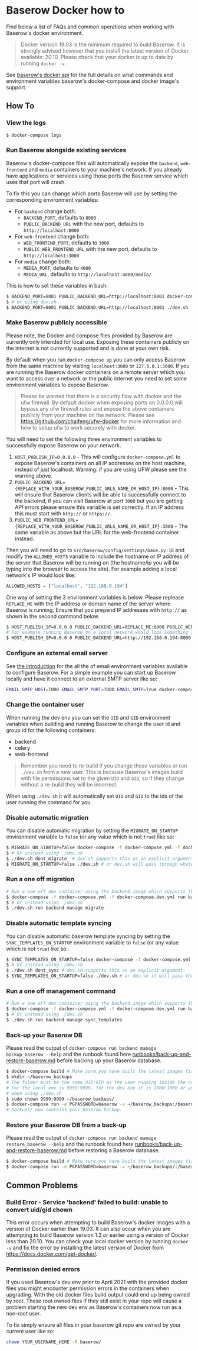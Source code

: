 # Baserow Docker how to

Find below a list of FAQs and common operations when working with Baserow's docker
environment.

> Docker version 19.03 is the minimum required to build Baserow. It is strongly
> advised however that you install the latest version of Docker available: 20.10.
> Please check that your docker is up to date by running `docker -v`.

See [baserow's docker api](../technical/baserow-docker-api.md) for the full details on
what commands and environment variables baserow's docker-compose and docker image's
support.

## How To

### View the logs

```bash
$ docker-compose logs 
```

### Run Baserow alongside existing services

Baserow's docker-compose files will automatically expose the `backend`, `web-frontend`
and `media` containers to your machine's network. If you already have applications or
services using those ports the Baserow service which uses that port will crash.

To fix this you can change which ports Baserow will use by setting the corresponding
environment variables:

- For `backend` change both:
  - `BACKEND_PORT`, defaults to `8000` 
  - `PUBLIC_BACKEND_URL` with the new port, defaults to `http://localhost:8000`
- For `web-frontend` change both:
  - `WEB_FRONTEND_PORT`, defaults to `3000`
  - `PUBLIC_WEB_FRONTEND_URL` with the new port, defaults to `http://localhost:3000`
- For `media` change both:
  - `MEDIA_PORT`, defaults to `4000`
  - `MEDIA_URL`, defaults to `http://localhost:4000/media/`

This is how to set these variables in bash:

```bash
$ BACKEND_PORT=8001 PUBLIC_BACKEND_URL=http://localhost:8001 docker-compose up 
$ # or using dev.sh
$ BACKEND_PORT=8001 PUBLIC_BACKEND_URL=http://localhost:8001 ./dev.sh
```

### Make Baserow publicly accessible

Please note, the Docker and compose files provided by Baserow are currently only
intended for local use. Exposing these containers publicly on the internet is not 
currently supported and is done at your own risk.

By default when you run `docker-compose up` you can only access Baserow from the same
machine by visiting `localhost:3000` or `127.0.0.1:3000`. If you are running the Baserow
docker containers on a remote server which you want to access over a network or the
public internet you need to set some environment variables to expose Baserow. 

> Please be warned that there is a security flaw with docker and the ufw firewall.
> By default docker when exposing ports on 0.0.0.0 will bypass any ufw firewall rules
> and expose the above containers publicly from your machine on the network. Please see
> https://github.com/chaifeng/ufw-docker for more information and how to setup ufw to
> work securely with docker.

You will need to set the following three environment variables to successfully expose
Baserow on your network.

1. `HOST_PUBLISH_IP=0.0.0.0` - This will configure `docker-compose.yml` to expose
   Baserow's containers on all IP addresses on the host machine, instead of just
   localhost. Warning: if you are using UFW please see the warning above.
2. `PUBLIC_BACKEND_URL={REPLACE_WITH_YOUR_BASEROW_PUBLIC_URLS_NAME_OR_HOST_IP}:8000` - This will
   ensure that Baserow clients will be able to successfully connect to the backend,
   if you can visit Baserow at port `3000` but you are getting API errors please ensure
   this variable is set correctly. If an IP address this must start with `http://` or 
   `https://`.
3. `PUBLIC_WEB_FRONTEND_URL={REPLACE_WITH_YOUR_BASEROW_PUBLIC_URLS_NAME_OR_HOST_IP}:3000` - The same
   variable as above but the URL for the web-frontend container instead.
   
Then you will need to go to `src/baserow/config/settings/base.py:16` and modify the
`ALLOWED_HOSTS` variable to include the hostname or IP address of the server that 
Baserow will be running on (the hostname/ip you will be typing into the
browser to access the site). For example adding a local network's IP would look like:
```python
ALLOWED_HOSTS = ["localhost", "192.168.0.194"]
```
   
One way of setting the 3 environment variables is below. Please replease `REPLACE_ME` 
with the IP address or domain name of the server where Baserow is running. Ensure that 
you prepend IP addresses with `http://` as shown in the second command below.

```bash
$ HOST_PUBLISH_IP=0.0.0.0 PUBLIC_BACKEND_URL=REPLACE_ME:8000 PUBLIC_WEB_FRONTEND_URL=REPLACE_ME:3000 docker-compose up --build
# For example running Baserow on a local network would look something like:
$ HOST_PUBLISH_IP=0.0.0.0 PUBLIC_BACKEND_URL=http://192.168.0.194:8000 PUBLIC_WEB_FRONTEND_URL=http://192.168.0.194:3000 docker-compose up --build
```

### Configure an external email server

See [the introduction](../technical/introduction.md) for the all the of email
environment variables available to configure Baserow. For a simple example you can start
up Baserow locally and have it connect to an external SMTP server like so:

```bash
EMAIL_SMTP_HOST=TODO EMAIL_SMTP_PORT=TODO EMAIL_SMTP=True docker-compose up
```

### Change the container user

When running the dev env you can set the `UID` and `GID` environment variables when
building and running Baserow to change the user id and group id for the following
containers:

- backend
- celery
- web-frontend

> Remember you need to re-build if you change these variables or run `./dev.sh` from a
> new user.
> This is because Baserow's images build with file permissions set to the
> given `UID` and `GID`, so if they change without a re-build they will be incorrect.

When using `./dev.sh` it will automatically set `UID` and `GID` to the ids of the user
running the command for you.

### Disable automatic migration

You can disable automatic migration by setting the `MIGRATE_ON_STARTUP` environment
variable to `false` (or any value which is not `true`) like so:

```bash
$ MIGRATE_ON_STARTUP=false docker-compose -f docker-compose.yml -f docker-compose.dev.yml up -d
$ # Or instead using ./dev.sh 
$ ./dev.sh dont_migrate  # dev.sh supports this as an explicit argument.
$ MIGRATE_ON_STARTUP=false ./dev.sh # or dev.sh will pass through whatever you have set. 
```

### Run a one off migration

```bash
# Run a one off dev container using the backend image which supports the "manage" command like so:
$ docker-compose -f docker-compose.yml -f docker-compose.dev.yml run backend manage migrate
$ # Or instead using ./dev.sh 
$ ./dev.sh run backend manage migrate
```

### Disable automatic template syncing

You can disable automatic baserow template syncing by setting the
`SYNC_TEMPLATES_ON_STARTUP` environment variable to `false` (or any value which is
not `true`) like so:

```bash
$ SYNC_TEMPLATES_ON_STARTUP=false docker-compose -f docker-compose.yml -f docker-compose.dev.yml up -d
$ # Or instead using ./dev.sh 
$ ./dev.sh dont_sync # dev.sh supports this as an explicit argument.
$ SYNC_TEMPLATES_ON_STARTUP=false ./dev.sh # or dev.sh it will pass through whatever you have set. 
```

### Run a one off management command

```bash
# Run a one off dev container using the backend image which supports the "manage" command like so:
$ docker-compose -f docker-compose.yml -f docker-compose.dev.yml run backend manage sync_templates 
$ # Or instead using ./dev.sh 
$ ./dev.sh run backend manage sync_templates 
```

### Back-up your Baserow DB

Please read the output of `docker-compose run backend manage backup_baserow --help` and
the runbook found here [runbooks/back-up-and-restore-baserow.md](https://gitlab.com/bramw/baserow/-/blob/develop/docs/runbooks/back-up-and-restore-baserow.md.md)
before backing up your Baserow database. 

```bash
$ docker-compose build # Make sure you have built the latest images first
$ mkdir ~/baserow_backups
# The folder must be the same UID:GID as the user running inside the container, which
# for the local env is 9999:9999, for the dev env it is 1000:1000 or your own UID:GID
# when using ./dev.sh
$ sudo chown 9999:9999 ~/baserow_backups/ 
$ docker-compose run -e PGPASSWORD=baserow -v ~/baserow_backups:/baserow/backups backend manage backup_baserow -h db -d baserow -U baserow -f /baserow/backups/baserow_backup.tar.gz 
# backups/ now contains your Baserow backup.
```

### Restore your Baserow DB from a back-up

Please read the output of `docker-compose run backend manage restore_baserow --help` and
the runbook found here [runbooks/back-up-and-restore-baserow.md](https://gitlab.com/bramw/baserow/-/blob/develop/docs/runbooks/back-up-and-restore-baserow.md.md)
before restoring a Baserow database.

```bash
$ docker-compose build # Make sure you have built the latest images first
$ docker-compose run -e PGPASSWORD=baserow -v ~/baserow_backups/:/baserow/backups/ backend manage restore_baserow -h db -d baserow -U baserow -f /baserow/backups/baserow_backup.tar.gz
```

## Common Problems

### Build Error - Service 'backend' failed to build: unable to convert uid/gid chown

This error occurs when attempting to build Baserow's docker images with a version of
Docker earlier than 19.03. It can also occur when you are attempting to build Baserow
version 1.3 or earlier using a version of Docker less than 20.10. You can check your
local docker version by running `docker -v` and fix the error by installing the latest
version of Docker from https://docs.docker.com/get-docker/.

### Permission denied errors

If you used Baserow's dev env prior to April 2021 with the provided docker files you
might encounter permission errors in the containers when upgrading. With the old docker
files build output could end up being owned by root. These root owned files if they
still exist in your repo will cause a problem starting the new dev env as Baserow's
containers now run as a non-root user.

To fix simply ensure all files in your baserow git repo are owned by your current user
like so:

```bash
chown YOUR_USERNAME_HERE -R baserow/
```
